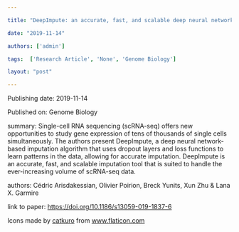 ---
title: "DeepImpute: an accurate, fast, and scalable deep neural network method to impute single-cell RNA-seq data"
date: "2019-11-14"
authors: ['admin']
tags:  ['Research Article', 'None', 'Genome Biology']
layout: "post"
---
Publishing date: 2019-11-14

Published on: Genome Biology

summary: Single-cell RNA sequencing (scRNA-seq) offers new opportunities to study gene expression of tens of thousands of single cells simultaneously. The authors present DeepImpute, a deep neural network-based imputation algorithm that uses dropout layers and loss functions to learn patterns in the data, allowing for accurate imputation. DeepImpute is an accurate, fast, and scalable imputation tool that is suited to handle the ever-increasing volume of scRNA-seq data.

authors: Cédric Arisdakessian, Olivier Poirion, Breck Yunits, Xun Zhu & Lana X. Garmire 

link to paper: https://doi.org/10.1186/s13059-019-1837-6

Icons made by <a href="https://www.flaticon.com/free-icon/bookshelves_3576884" title="catkuro">catkuro</a> from <a href="https://www.flaticon.com/" title="Flaticon"> www.flaticon.com</a>